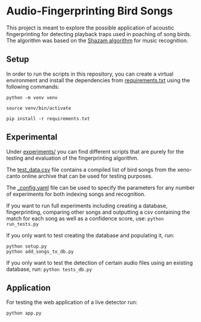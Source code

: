 
# Audio-Fingerprinting Bird Songs

This project is meant to explore the possible application of acoustic fingerprinting for detecting playback traps used in poaching of song birds. The algorithm was based on the [Shazam algorithm](https://www.ee.columbia.edu/~dpwe/papers/Wang03-shazam.pdf) for music recognition.

## Setup
In order to run the scripts in this repository, you can create a virtual environment and install the dependencies from [requirements.txt](https://github.com/friedrich-eibl/AudioFingerprinting/blob/master/requirements.txt) using the following commands:

```
python -m venv venv

source venv/bin/activate

pip install -r requirements.txt

```


## Experimental
Under [experiments/](https://github.com/friedrich-eibl/AudioFingerprinting/tree/master/experiments) you can find different scripts that are purely for the testing and evaluation of the fingerprinting algorithm. 

The [test_data.csv](https://github.com/friedrich-eibl/AudioFingerprinting/blob/master/experiments/test_data.csv) file contains a compiled list of bird songs from the xeno-canto online archive that can be used for testing purposes.

The [_config.yaml](https://github.com/friedrich-eibl/AudioFingerprinting/blob/master/experiments/_config.yaml) file can be used to specify the parameters for any number of experiments for both indexing songs and recognition.

If you want to run full experiments including creating a database, fingerprinting, comparing other songs and outputting a csv containing the match for each song as well as a confidence score, use: `python run_tests.py`


If you only want to test creating the database and populating it, run:
```
python setup.py
python add_songs_to_db.py
```
If you only want to test the detection of certain audio files using an existing database, run: `python tests_db.py`



## Application

For testing the web application of a live detector run:

`python app.py`
